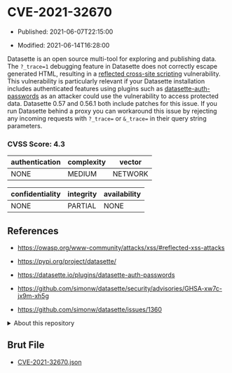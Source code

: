 # CVE-2021-32670

- Published: 2021-06-07T22:15:00

- Modified: 2021-06-14T16:28:00

Datasette is an open source multi-tool for exploring and publishing data. The `?_trace=1` debugging feature in Datasette does not correctly escape generated HTML, resulting in a [reflected cross-site scripting](https://owasp.org/www-community/attacks/xss/#reflected-xss-attacks) vulnerability. This vulnerability is particularly relevant if your Datasette installation includes authenticated features using plugins such as [datasette-auth-passwords](https://datasette.io/plugins/datasette-auth-passwords) as an attacker could use the vulnerability to access protected data. Datasette 0.57 and 0.56.1 both include patches for this issue. If you run Datasette behind a proxy you can workaround this issue by rejecting any incoming requests with `?_trace=` or `&_trace=` in their query string parameters.

### CVSS Score: **4.3**

| authentication | complexity | vector |
| --- | --- | --- |
| NONE | MEDIUM | NETWORK |

| confidentiality | integrity | availability |
| --- | --- | --- |
| NONE | PARTIAL | NONE |

## References

* https://owasp.org/www-community/attacks/xss/#reflected-xss-attacks

* https://pypi.org/project/datasette/

* https://datasette.io/plugins/datasette-auth-passwords

* https://github.com/simonw/datasette/security/advisories/GHSA-xw7c-jx9m-xh5g

* https://github.com/simonw/datasette/issues/1360

<details>
<summary>About this repository</summary> 

  This repository is part of the project [Live Hack CVE](https://github.com/Live-Hack-CVE). Main website can be found [www.live-hack.org](https://www.live-hack.org) 
  
  Made by [Sn0wAlice](https://github.com/Sn0wAlice) for the people that care about security and need to have a feed of the latest CVEs. Hope you enjoy it, don't forget to star the repo and follow me on [Twitter](https://twitter.com/Sn0wAlice) and [Github](https://github.com/Sn0wAlice). And that is my [personnal website](https://www.alice-snow.me/)

  - [Home Page](https://github.com/Live-Hack-CVE)
  - [Framework](https://github.com/Live-Hack-CVE/cve-framework)
  - [CVE database](https://github.com/Live-Hack-CVE/full_database)
  - [Changelog](https://github.com/Live-Hack-CVE/Changelog)
</details>

## Brut File

* [CVE-2021-32670.json](https://raw.githubusercontent.com/Live-Hack-CVE/full_database/main/cves/2021/CVE-2021-32670.json)

